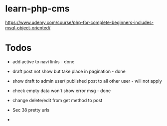 # learn-php-cms

https://www.udemy.com/course/php-for-complete-beginners-includes-msql-object-oriented/

# Todos

- add active to navi links - done
- draft post not show but take place in pagination - done
- show draft to admin user/ published post to all other user - will not apply
- check empty data won't show error msg - done

- change delete/edit from get method to post
- Sec 38 pretty urls
- 